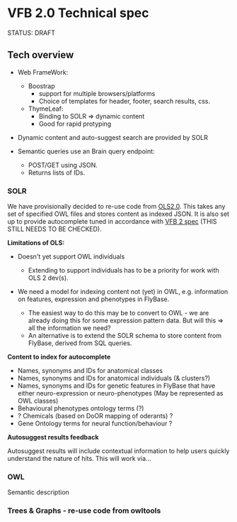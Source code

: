 # VFB 2.0 Technical spec

STATUS: DRAFT

## Tech overview

* Web FrameWork:  
   * Boostrap 
      - support for multiple browsers/platforms
      - Choice of templates for header, footer, search results, css.
  * ThymeLeaf:
    * Binding to SOLR => dynamic content
    * Good for rapid protyping 

* Dynamic content and auto-suggest search are provided by SOLR

* Semantic queries use an Brain query endpoint:
   * POST/GET using JSON.
   * Returns lists of IDs.

### SOLR

We have provisionally decided to re-use code from [OLS2.0](https://github.com/EBISPOT/OLS).  This takes any set of specified OWL files and stores content as indexed JSON. It is also set up to provide autocomplete tuned in accordance with [VFB 2 spec](https://github.com/VirtualFlyBrain/VFB_2/blob/master/specs/functional_specs.md#autosuggest-search) (THIS STILL NEEDS TO BE CHECKED).



__Limitations of OLS:__

* Doesn't yet support OWL individuals
  *  Extending to support individuals has to be a priority for work with OLS 2 dev(s).

* We need a model for indexing content not (yet) in OWL, e.g. information on features, expression and phenotypes in FlyBase.
  * The easiest way to do this may be to convert to OWL - we are already doing this for some expression pattern data.  But will this => all the information we need?
  * An alternative is to extend the SOLR schema to store content from FlyBase, derived from SQL queries.

__Content to index for autocomplete__

* Names, synonyms and IDs for anatomical classes
* Names, synonyms and IDs for anatomical individuals (& clusters?)
* Names, synonyms and IDs for genetic features in FlyBase that have either neuro-expression or neuro-phenotypes (May be represented as OWL classes)
* Behavioural phenotypes ontology terms (?)
* ? Chemicals (based on DoOR mapping of oderants) ?
* Gene Ontology terms for neural function/behaviour ?

__Autosuggest results feedback__

Autosuggest results will include contextual information to help users quickly understand the nature of hits.  This will work via...


### OWL

Semantic description

### Trees & Graphs - re-use code from owltools

